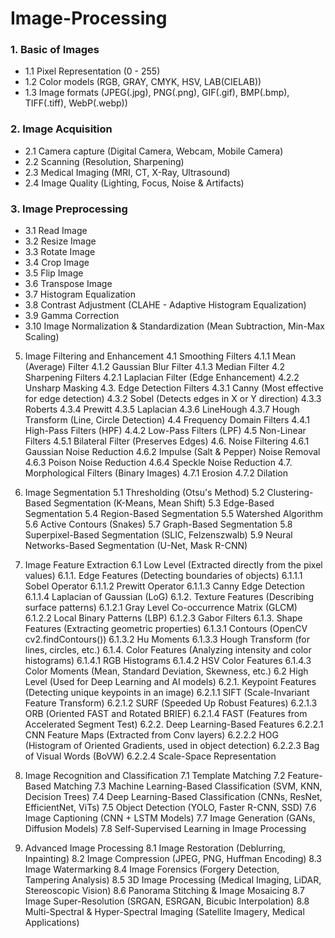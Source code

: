 # Image-Processing

### **1. Basic of Images**
- 1.1 Pixel Representation (0 - 255)
- 1.2 Color models (RGB, GRAY, CMYK, HSV, LAB(CIELAB))
- 1.3 Image formats (JPEG(.jpg), PNG(.png), GIF(.gif), BMP(.bmp), TIFF(.tiff), WebP(.webp))

### **2. Image Acquisition**
- 2.1 Camera capture (Digital Camera, Webcam, Mobile Camera)
- 2.2 Scanning (Resolution, Sharpening)
- 2.3 Medical Imaging (MRI, CT, X-Ray, Ultrasound)
- 2.4 Image Quality (Lighting, Focus, Noise & Artifacts)

### **3. Image Preprocessing**
- 3.1 Read Image
- 3.2 Resize Image
- 3.3 Rotate Image
- 3.4 Crop Image
- 3.5 Flip Image
- 3.6 Transpose Image
- 3.7 Histogram Equalization
- 3.8 Contrast Adjustment (CLAHE - Adaptive Histogram Equalization)
- 3.9 Gamma Correction
- 3.10 Image Normalization & Standardization (Mean Subtraction, Min-Max Scaling)

5. Image Filtering and Enhancement
	4.1 Smoothing Filters
		4.1.1 Mean (Average) Filter
		4.1.2 Gaussian Blur Filter
		4.1.3 Median Filter
	4.2 Sharpening Filters
		4.2.1 Laplacian Filter (Edge Enhancement)
		4.2.2 Unsharp Masking
	4.3. Edge Detection Filters
		4.3.1 Canny (Most effective for edge detection)
		4.3.2 Sobel (Detects edges in X or Y direction)
		4.3.3 Roberts
		4.3.4 Prewitt
		4.3.5 Laplacian
		4.3.6 LineHough
		4.3.7 Hough Transform (Line, Circle Detection)
	4.4 Frequency Domain Filters
		4.4.1 High-Pass Filters (HPF)
		4.4.2 Low-Pass Filters (LPF)
	4.5 Non-Linear Filters
		4.5.1 Bilateral Filter (Preserves Edges)
	4.6. Noise Filtering
		4.6.1 Gaussian Noise Reduction
		4.6.2 Impulse (Salt & Pepper) Noise Removal
		4.6.3 Poison Noise Reduction
		4.6.4 Speckle Noise Reduction
	4.7. Morphological Filters (Binary Images)
		4.7.1 Erosion
		4.7.2 Dilation

6. Image Segmentation
	5.1 Thresholding (Otsu's Method)
	5.2 Clustering-Based Segmentation (K-Means, Mean Shift)
	5.3 Edge-Based Segmentation
	5.4 Region-Based Segmentation
	5.5 Watershed Algorithm
	5.6 Active Contours (Snakes)
	5.7 Graph-Based Segmentation
	5.8 Superpixel-Based Segmentation (SLIC, Felzenszwalb)
	5.9 Neural Networks-Based Segmentation (U-Net, Mask R-CNN)

7. Image Feature Extraction
	6.1 Low Level (Extracted directly from the pixel values)
		6.1.1. Edge Features (Detecting boundaries of objects)
			6.1.1.1 Sobel Operator
			6.1.1.2 Prewitt Operator
			6.1.1.3 Canny Edge Detection
			6.1.1.4 Laplacian of Gaussian (LoG)
		6.1.2. Texture Features (Describing surface patterns)
			6.1.2.1 Gray Level Co-occurrence Matrix (GLCM)
			6.1.2.2 Local Binary Patterns (LBP)
			6.1.2.3 Gabor Filters
		6.1.3. Shape Features (Extracting geometric properties)
			6.1.3.1 Contours (OpenCV cv2.findContours())
			6.1.3.2 Hu Moments
			6.1.3.3 Hough Transform (for lines, circles, etc.)
		6.1.4. Color Features (Analyzing intensity and color histograms)
			6.1.4.1 RGB Histograms
			6.1.4.2 HSV Color Features
			6.1.4.3 Color Moments (Mean, Standard Deviation, Skewness, etc.)
	6.2 High Level (Used for Deep Learning and AI models)
		6.2.1. Keypoint Features (Detecting unique keypoints in an image)
			6.2.1.1 SIFT (Scale-Invariant Feature Transform)
			6.2.1.2 SURF (Speeded Up Robust Features)
			6.2.1.3 ORB (Oriented FAST and Rotated BRIEF)
			6.2.1.4 FAST (Features from Accelerated Segment Test)
		6.2.2. Deep Learning-Based Features
			6.2.2.1 CNN Feature Maps (Extracted from Conv layers)
			6.2.2.2 HOG (Histogram of Oriented Gradients, used in object detection)
			6.2.2.3 Bag of Visual Words (BoVW)
			6.2.2.4 Scale-Space Representation

8. Image Recognition and Classification
	7.1 Template Matching
	7.2 Feature-Based Matching
	7.3 Machine Learning-Based Classification (SVM, KNN, Decision Trees)
	7.4 Deep Learning-Based Classification (CNNs, ResNet, EfficientNet, ViTs)
	7.5 Object Detection (YOLO, Faster R-CNN, SSD)
	7.6 Image Captioning (CNN + LSTM Models)
	7.7 Image Generation (GANs, Diffusion Models)
	7.8 Self-Supervised Learning in Image Processing

9. Advanced Image Processing
	8.1 Image Restoration (Deblurring, Inpainting)
	8.2 Image Compression (JPEG, PNG, Huffman Encoding)
	8.3 Image Watermarking
	8.4 Image Forensics (Forgery Detection, Tampering Analysis)
	8.5 3D Image Processing (Medical Imaging, LiDAR, Stereoscopic Vision)
	8.6 Panorama Stitching & Image Mosaicing
	8.7 Image Super-Resolution (SRGAN, ESRGAN, Bicubic Interpolation)
	8.8 Multi-Spectral & Hyper-Spectral Imaging (Satellite Imagery, Medical Applications)
